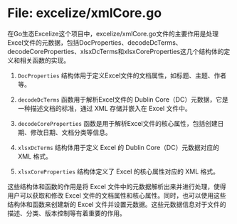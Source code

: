 # File: excelize/xmlCore.go

在Go生态Excelize这个项目中，excelize/xmlCore.go文件的主要作用是处理Excel文件的元数据，包括DocProperties、decodeDcTerms、decodeCoreProperties、xlsxDcTerms和xlsxCoreProperties这几个结构体的定义和相关函数的实现。

1. `DocProperties` 结构体用于定义Excel文件的文档属性，如标题、主题、作者等。

2. `decodeDcTerms` 函数用于解析Excel文件的 Dublin Core（DC）元数据，它是一种描述文档的标准，通过 XML 存储并嵌入在 Excel 文件中。

3. `decodeCoreProperties` 函数是用于解析Excel文件的核心属性，包括创建日期、修改日期、文档分类等信息。

4. `xlsxDcTerms` 结构体用于定义 Excel 的 Dublin Core（DC）元数据对应的 XML 格式。

5. `xlsxCoreProperties` 结构体定义了 Excel 的核心属性对应的 XML 格式。

这些结构体和函数的作用是将 Excel 文件中的元数据解析出来并进行处理，使得用户可以获取和修改 Excel 文件的文档属性和核心属性。同时，也可以使用这些结构体和函数来创建新的 Excel 文件并设置元数据。这些元数据信息对于文件的描述、分类、版本控制等有着重要的作用。


